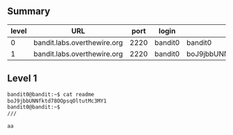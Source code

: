 ## Summary


level | URL | port | login | pass | Notes
---- | ---- | ---- | ---- | ---- | ----
0 | bandit.labs.overthewire.org | 2220 | bandit0 | bandit0 | |
1 | bandit.labs.overthewire.org | 2220 | bandit0 | boJ9jbbUNNfktd78OOpsqOltutMc3MY1 | |


## Level 1

```bash
bandit0@bandit:~$ cat readme
boJ9jbbUNNfktd78OOpsqOltutMc3MY1
bandit0@bandit:~$
///

aa
